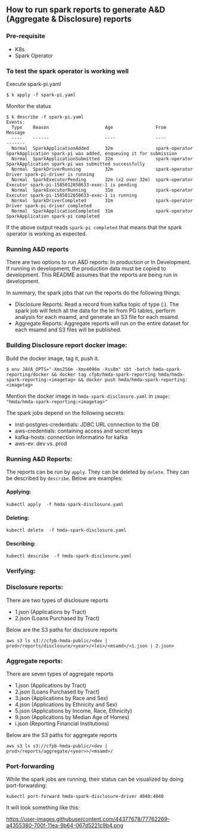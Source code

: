 ## How to run spark reports to generate A&D (Aggregate & Disclosure) reports

### Pre-requisite

- K8s
- Spark Operator

### To test the spark operator is working well

Execute spark-pi.yaml

```
$ k apply -f spark-pi.yaml
```

Monitor the status

```
$ k describe -f spark-pi.yaml
Events:
  Type    Reason                     Age                From            Message
  ----    ------                     ----               ----            -------
  Normal  SparkApplicationAdded      32m                spark-operator  SparkApplication spark-pi was added, enqueuing it for submission
  Normal  SparkApplicationSubmitted  32m                spark-operator  SparkApplication spark-pi was submitted successfully
  Normal  SparkDriverRunning         32m                spark-operator  Driver spark-pi-driver is running
  Normal  SparkExecutorPending       32m (x2 over 32m)  spark-operator  Executor spark-pi-1585012650633-exec-1 is pending
  Normal  SparkExecutorRunning       31m                spark-operator  Executor spark-pi-1585012650633-exec-1 is running
  Normal  SparkDriverCompleted       31m                spark-operator  Driver spark-pi-driver completed
  Normal  SparkApplicationCompleted  31m                spark-operator  SparkApplication spark-pi completed
```

If the above output reads `spark-pi completed` that means that the spark operator is working as expected.

### Running A&D reports

There are two options to run A&D reports: In production  or In Development. If running in development, the production data must be copied to development. This README assumes that the reports are being run in development. 

In summary, the spark jobs that run the reports do the following things:

- Disclosure Reports: Read a record from kafka topic of type (<lei>:<submission-id>). The spark job will fetch all the data for the lei from PG tables, perform analysis for each msamd, and generate an S3 file for each msamd. 
- Aggregate Reports: Aggregate reports will run on the entire dataset for each msamd and S3 files will be published. 

### Building Disclosure report docker image:

Build the docker image, tag it, push it. 

```
$ env JAVA_OPTS="-Xms256m -Xmx4096m -Xss8m" sbt -batch hmda-spark-reporting/docker && docker tag cfpb/hmda-spark-reporting hmda/hmda-spark-reporting:<imagetag> && docker push hmda/hmda-spark-reporting:<imagetag>
```

Mention the docker image in `hmda-spark-disclosure.yaml` in `image: "hmda/hmda-spark-reporting:<imagetag>"`

The spark jobs depend on the following secrets:

- inst-postgres-credentials: JDBC URL connection to the DB
- aws-credentials: containing access and secret keys
- kafka-hosts: connection informatino for kafka
- aws-ev: dev vs. prod


### Running A&D Reports:

The reports can be run by `apply`. They can be deleted by `delete`. They can be described by `describe`. Below are examples:

#### Applying:

`kubectl apply  -f hmda-spark-disclosure.yaml`

#### Deleting:

`kubectl delete  -f hmda-spark-disclosure.yaml`

#### Describing:

`kubectl describe  -f hmda-spark-disclosure.yaml`

### Verifying:

### Disclosure reports:

There are two types of disclosure reports 
- 1.json (Applications by Tract)
- 2.json (Loans Purchased by Tract)

Below are the S3 paths for disclosure reports

`aws s3 ls s3://cfpb-hmda-public/<dev | prod>/reports/disclosure/<year>/<lei>/<msamd>/<1.json | 2.json>`

### Aggregate reports:

There are seven types of aggregate reports

- 1.json (Applications by Tract)
- 2.json (Loans Purchased by Tract)
- 3.json (Applications by Race and Sex)
- 4.json (Applications by Ethnicity and Sex)
- 5.json (Applications by Income, Race, Ethnicity)
- 9.json (Applications by Median Age of Homes)
- i.json (Reporting Financial Institutions)

Below are the S3 paths for aggregate reports

`aws s3 ls s3://cfpb-hmda-public/<dev | prod>/reports/aggregate/<year>>/<msamd>/`

### Port-forwarding

While the spark jobs are running, their status can be visualized by doing port-forwarding:

`kubectl port-forward hmda-spark-disclosure-driver 4040:4040`

It will look something like this:

https://user-images.githubusercontent.com/44377678/77762269-a4355380-700f-11ea-9b64-067d5221c9b4.png